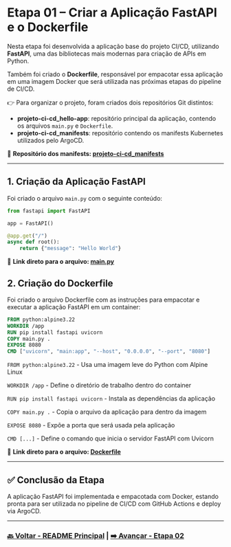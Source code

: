 # Etapa 01 – Criar a Aplicação FastAPI e o Dockerfile

Nesta etapa foi desenvolvida a aplicação base do projeto CI/CD, utilizando **FastAPI**, uma das bibliotecas mais modernas para criação de APIs em Python.

Também foi criado o **Dockerfile**, responsável por empacotar essa aplicação em uma imagem Docker que será utilizada nas próximas etapas do pipeline de CI/CD.

👉 Para organizar o projeto, foram criados dois repositórios Git distintos:

- **projeto-ci-cd_hello-app**: repositório principal da aplicação, contendo os arquivos `main.py` e `Dockerfile`.
- **projeto-ci-cd_manifests**: repositório contendo os manifests Kubernetes utilizados pelo ArgoCD.

🔗 **Repositório dos manifests: [projeto-ci-cd_manifests](https://github.com/MarcelaLinhares/projeto-ci-cd_manifests)**

---

## 1. Criação da Aplicação FastAPI

Foi criado o arquivo `main.py` com o seguinte conteúdo:

```python
from fastapi import FastAPI

app = FastAPI()

@app.get("/")
async def root():
    return {"message": "Hello World"}
```

🔗 **Link direto para o arquivo: [main.py](https://github.com/MarcelaLinhares/projeto-ci-cd_hello-app/blob/main/main.py)**

## 2. Criação do Dockerfile

Foi criado o arquivo Dockerfile com as instruções para empacotar e executar a aplicação FastAPI em um container:

```dockerfile
FROM python:alpine3.22
WORKDIR /app
RUN pip install fastapi uvicorn
COPY main.py .
EXPOSE 8080
CMD ["uvicorn", "main:app", "--host", "0.0.0.0", "--port", "8080"]
```

`FROM python:alpine3.22` - Usa uma imagem leve do Python com Alpine Linux

`WORKDIR /app` - Define o diretório de trabalho dentro do container

`RUN pip install fastapi uvicorn` - Instala as dependências da aplicação

`COPY main.py .` - Copia o arquivo da aplicação para dentro da imagem

`EXPOSE 8080` - Expõe a porta que será usada pela aplicação

`CMD [...]` - Define o comando que inicia o servidor FastAPI com Uvicorn

🔗 **Link direto para o arquivo: [Dockerfile](https://github.com/MarcelaLinhares/projeto-ci-cd_hello-app/blob/main/Dockerfile)**

---

## ✅ Conclusão da Etapa

A aplicação FastAPI foi implementada e empacotada com Docker, estando pronta para ser utilizada no pipeline de CI/CD com GitHub Actions e deploy via ArgoCD.

---

### **[🔙 Voltar - README Principal](https://github.com/MarcelaLinhares/projeto-ci-cd_hello-app) | [➡️ Avançar - Etapa 02](etapa-02-github-actions.md)**